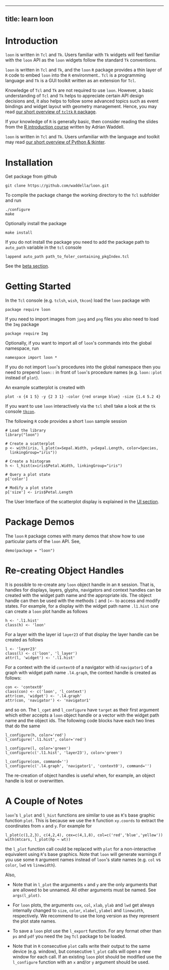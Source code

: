 <script>
document.getElementById("learn_intro").className += " selected";
</script>

---
title: learn loon
---

# Introduction

<Tcl> `loon` is written in `Tcl` and `Tk`. Users familiar with `Tk`
widgets will feel familiar with the `loon` API as the `loon` widgets
follow the standard `Tk` conventions. </Tcl>


<R>

<!--

<div class="todo">`loon` is available in `R` with the `loon` `R`
package which is hosted on `CRAN`.</div> 

-->

`loon` is written in `Tcl` and `Tk`, and the `loon` `R` package
provides a thin layer of `R` code to embed `loon` into the `R`
environment.. `Tcl` is a programming language and `Tk` is a GUI
toolkit written as an extension for `Tcl`.

Knowledge of `Tcl` and `Tk` are not required to use `loon`. However, a
basic understanding of `Tcl` and `Tk` helps to appreciate certain API
design decisions and, it also helps to follow some advanced topics
such as event bindings and widget layout with geometry
management. Hence, you may read
[our short overview of `tcltk` `R` package](learn_R_tcltk.html).

If your knowledge of `R` is generally basic, then consider reading the
slides from the
[R introduction course](http://adrian.waddell.ch/RforEcon/) written by
Adrian Waddell.

</R>

<Python> `loon` is written in `Tcl` and `Tk`. Users unfamiliar with
the language and toolkit may read <a
href="learn_Python_tkinter.html">our short overview of Python &
tkinter</a>.  </Python>



# Installation
<Tcl>
Get package from github

~~~{.todo}
git clone https://github.com/waddella/loon.git
~~~

To compile the package change the working directory to the `Tcl`
subfolder and run

~~~
./configure
make
~~~

Optionally install the package

~~~
make install
~~~

If you do not install the package you need to add the package path to
`auto_path` variable in the `tcl` console

~~~
lappend auto_path path_to_foler_containing_pkgIndex.tcl
~~~
</Tcl>

<R>

See the [beta section](beta.html).

<!--

To install the newest stable version of `loon` from CRAN run the
following command in an R session

~~~{.todo}
install.packages("loon")
~~~

Development versions can be installed and tested from github with the
`devtools` `R` package as follows

~~~{.todo}
library(devtools)

install_github("loon")

# use development version of loon
dev_mode(on=TRUE)

# switch back to stable version of loon
dev_mode(on=FALSE)
~~~

-->

</R>



# Getting Started

<Tcl>

In the `Tcl` console (e.g. `tclsh`, `wish`, `tkcon`) load the `loon`
package with

~~~
package require loon
~~~

If you need to import images from `jpeg` and `png` files you also need
to load the `Img` package

~~~
package require Img
~~~

Optionally, if you want to import all of `loon`'s commands into the
global namespace, run

~~~
namespace import loon *
~~~

If you do not import `loon`'s procedures into the global namespace
then you need to prepend `loon::` in front of `loon`'s procedure names
(e.g. `loon::plot` instead of `plot`).


An example scatterplot is created with

~~~
plot -x {4 1 5} -y {2 3 1} -color {red orange blue} -size {1.4 5.2 4}
~~~

If you want to use `loon` interactively via the `tcl` shell take a
look at the `tk` console [`tkcon`](http://tkcon.sourceforge.net/).
</Tcl>


<R> The following `R` code provides a short `loon` sample session

~~~
# Load the library
library("loon")

# Create a scatterplot
p <- with(iris, l_plot(x=Sepal.Width, y=Sepal.Length, color=Species,
  linkingGroup="iris"))

# Create a histogram
h <- l_hist(x=iris$Petal.Width, linkingGroup="iris")

# Query a plot state
p['color']

# Modify a plot state
p['size'] <- iris$Petal.Length
~~~
</R>

The User Interface of the scatterplot display is explained in the
[UI section](UI.html).


<R>

# Package Demos

The `loon` `R` package comes with many demos that show how to use
particular parts of the `loon` API. See,

~~~
demo(package = "loon")
~~~

# Re-creating Object Handles


It is possible to re-create any `loon` object handle in an `R`
session. That is, handles for displays, layers, glyphs, navigators and
context handles can be created with the widget path name and the
appropriate ids. The object handle can then be used with the methods
`[` and `[<-` to access and modify states. For example, for a display with the widget path name `.l1.hist` one can create a `loon` plot handle as follows

~~~
h <- '.l1.hist'
class(h) <- 'loon'  
~~~

For a layer with the layer id `layer23` of that display the layer
handle can be created as follows

~~~
l <- 'layer23'
class(l) <- c('loon', 'l_layer')
attr(l, 'widget') <- '.l1.hist' 
~~~

For a context with the id `context0` of a navigator with id `navigator1` of a graph with widget path name `.l4.graph`, the context handle is created as follows:

~~~
con <- 'context0'
class(con) <- c('loon', 'l_context')
attr(con, 'widget') <- '.l4.graph'
attr(con, 'navigator') <- 'navigator1' 
~~~

and so on. The `l_cget` and `l_configure` have `target` as their first argument which either accepts a `loon` object handle or a vector with the widget path name and the object ids. The following code blocks have each two lines that do the same

~~~
l_configure(h, color='red')
l_configure('.l1.hist', color='red')
~~~

~~~
l_configure(l, color='green')
l_configure(c('.l1.hist', 'layer23'), color='green')
~~~

~~~
l_configure(con, command='')
l_configure(c('.l4.graph', 'navigator1', 'context0'), command='')
~~~

The re-creation of object handles is useful when, for example, an object handle is lost or overwritten.



# A Couple of Notes

`loon`'s `l_plot` and `l_hist` functions are similar to use as `R`'s
base graphic function `plot`. This is because we use the `R` function
`xy.coords` to extract the coordinates from `x` and `y`. For example
for

~~~
l_plot(c(1,2,3), c(4,2,4), cex=c(4,1,8), col=c('red','blue','yellow'))
with(mtcars, l_plot(hp ~ wt))
~~~

the `l_plot` function call could be replaced with `plot` for a
non-interactive equivalent using `R`'s base graphics. Note that `loon`
will generate warnings if you use some `R` argument names instead of
`loon`'s state names (e.g. `col` vs `color`, `lwd` vs `linewidth`).

Also, 

- Note that in `l_plot` the arguments `x` and `y` are the only
arguments that are allowed to be unnamed. All other arguments must be
named. See `args(l_plot)`.

- For `loon` plots, the arguments `cex`, `col`, `xlab`, `ylab` and
`lwd` get always internally changed to `size`, `color`, `xlabel`,
`ylabel` and `linewidth`, respectively. We recommend to use the long
version as they represent the plot state names.

- To save a `loon` plot use the `l_export` function. For any format
  other than `ps` and `pdf` you need the `Img` `Tcl` package to be
  loaded. 

- Note that in `R` consecutive `plot` calls write their output to the
same device (e.g. window), but consecutive `l_plot` calls will open a
new window for each call. If an existing `loon` plot should be
modified use the `l_configure` function with an `x` and/or `y`
argument should be used.

</R>

